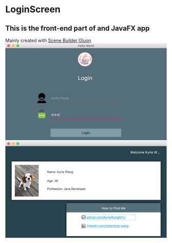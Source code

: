 # LoginScreen
## This is the front-end part of and JavaFX app
Mainly created with [Scene Builder Gluon](http://gluonhq.com/products/scene-builder/)
![Login Page](https://github.com/KyrieWangNYU/LoginScreen/blob/master/images/Login.png?imageMogr2/auto-orient/strip%7CimageView2/2/w/500)
![Detail Page](https://github.com/KyrieWangNYU/LoginScreen/blob/master/images/User.png?imageMogr2/auto-orient/strip%7CimageView2/2/w/500)
